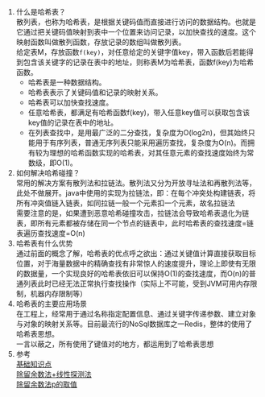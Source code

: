 1.  什么是哈希表？    
    散列表，也称为哈希表，是根据关键码值而直接进行访问的数据结构。也就是它通过把关键码值映射到表中一个位置来访问记录，以加快查找的速度。这个映射函数叫做散列函数，存放记录的数组叫做散列表。   
    给定表M，存放函数`f(key)`，对任意给定的关键字值key，带入函数后若能得到包含该关键字的记录在表中的地址，则称表M为哈希表，函数f(key)为哈希函数。    
    +  哈希表是一种数据结构。   
    +  哈希表表示了关键码值和记录的映射关系。   
    +  哈希表可以加快查找速度。   
    +  任意哈希表，都满足有哈希函数f(key)，带入任意key值可以获取包含该key值的记录在表中的地址。   
    +  在列表查找中，是用最广泛的二分查找，复杂度为O(log2n)，但其始终只能用于有序列表，普通无序列表只能采用遍历查找，复杂度为O(n)。而拥有较为理想的哈希函数实现的哈希表，对其任意元素的查找速度始终为常数级，即O(1)。   
2.  如何解决哈希碰撞？    
	常用的解决方案有散列法和拉链法。散列法又分为开放寻址法和再散列法等，此处不做展开。java中使用的实现为拉链法，即：在每个冲突处构建链表，将所有冲突值链入链表，如同拉链一般一个元素扣一个元素，故名拉链法     
	需要注意的是，如果遭到恶意哈希碰撞攻击，拉链法会导致哈希表退化为链表，即所有元素都被存储在同一个节点的链表中，此时哈希表的查找速度=链表遍历查找速度=O(n)     
3.  哈希表有什么优势      
	通过前面的概念了解，哈希表的优点呼之欲出：通过关键值计算直接获取目标位置，对于海量数据中的精确查找有非常惊人的速度提升，理论上即使有无限的数据量，一个实现良好的哈希表依旧可以保持O(1)的查找速度，而O(n)的普通列表此时已经无法正常执行查找操作（实际上不可能，受到JVM可用内存限制，机器内存限制等）     
4.  哈希表的主要应用场景      
  在工程上，经常用于通过名称指定配置信息、通过关键字传递参数、建立对象与对象的映射关系等。目前最流行的NoSql数据库之一Redis，整体的使用了哈希表思想。      
	一言以蔽之，所有使用了键值对的地方，都运用到了哈希表思想      
5.  参考      
	[基础知识点](https://leetcode-cn.com/problems/find-common-characters)     
	[除留余数法+线性探测法](https://leetcode-cn.com/problems/find-common-characters)      
	[除留余数法p的取值](http://www.360doc.com/content/15/0409/21/15326015_462020603.shtml)     
